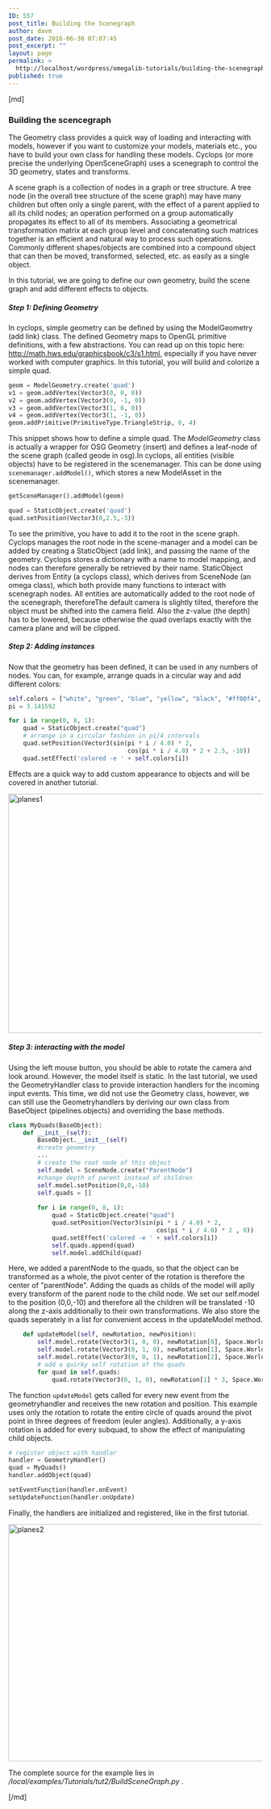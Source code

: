 ```yaml
---
ID: 557
post_title: Building the Scenegraph
author: davm
post_date: 2016-06-30 07:07:45
post_excerpt: ""
layout: page
permalink: >
  http://localhost/wordpress/omegalib-tutorials/building-the-scenegraph/
published: true
---
```

[md]
### Building the scencegraph

The Geometry class provides a quick way of loading and interacting with models, however if you want to customize your models, materials etc., you have to build your own class for handling these models. Cyclops (or more precise the underlying OpenSceneGraph) uses a scenegraph to control the 3D geometry, states and transforms. 

A scene graph is a collection of nodes in a graph or tree structure. A tree node (in the overall tree structure of the scene graph) may have many children but often only a single parent, with the effect of a parent applied to all its child nodes; an operation performed on a group automatically propagates its effect to all of its members. Associating a geometrical transformation matrix at each group level and concatenating such matrices together is an efficient and natural way to process such operations. Commonly different shapes/objects are combined into a compound object that can then be moved, transformed, selected, etc. as easily as a single object.

In this tutorial, we are going to define our own geometry, build the scene graph and add different effects to objects.

##### Step 1: Defining Geometry

In cyclops, simple geometry can be defined by using the ModelGeometry (add link) class. The defined Geometry maps to OpenGL primitive definitions, with a few abstractions. You can read up on this topic here: http://math.hws.edu/graphicsbook/c3/s1.html,  especially if you have never worked with computer graphics.
 In this tutorial, you will build and colorize a simple quad.
 

``` python
geom = ModelGeometry.create('quad')
v1 = geom.addVertex(Vector3(0, 0, 0))
v2 = geom.addVertex(Vector3(0, -1, 0))
v3 = geom.addVertex(Vector3(1, 0, 0))
v4 = geom.addVertex(Vector3(1, -1, 0))
geom.addPrimitive(PrimitiveType.TriangleStrip, 0, 4)
```
This snippet shows how to define a simple quad. The *ModelGeometry* class is actually a wrapper for OSG Geometry (insert) and defines a leaf-node of the scene graph (called geode in osg).In cyclops, all entities (visible objects) have to be registered in the scenemanager. This can be done using ```scenemanager.addModel()```, which stores a new ModelAsset in the scenemanager.

``` python
getSceneManager().addModel(geom)

quad = StaticObject.create('quad')
quad.setPosition(Vector3(0,2.5,-3))
```
To see the primitive, you have to add it to the root in the scene graph. Cyclops manages the root node in the scene-manager and a model can be added by creating a StaticObject (add link), and passing the name of the geometry. Cyclops stores a dictionary with a name to model mapping, and nodes can therefore generally be retrieved by their name. StaticObject derives from Entity (a cyclops class), which derives from SceneNode (an omega class), which both provide many functions to interact with scenegraph nodes. All entities are automatically added to the root node of the scenegraph, thereforeThe default camera is slightly tilted, therefore the object must be shifted into the camera field. Also the z-value (the depth) has to be lowered, because otherwise the quad overlaps exactly with the camera plane and will be clipped.

##### Step 2: Adding instances

Now that the geometry has been defined, it can be used in any numbers of nodes. You can, for example, arrange quads in a circular way and add different colors:

``` python
self.colors = ["white", "green", "blue", "yellow", "black", "#ff00f4", "#00FFFF", "red"]
pi = 3.141592

for i in range(0, 8, 1):
    quad = StaticObject.create("quad")
    # arrange in a circular fashion in pi/4 intervals
    quad.setPosition(Vector3(sin(pi * i / 4.0) * 2,
                                 cos(pi * i / 4.0) * 2 + 2.5, -10))
    quad.setEffect('colored -e ' + self.colors[i])
```

Effects are a quick way to add custom appearance to objects and will be covered in another tutorial. 

<img src="http://localhost/wordpress/wp-content/uploads/2016/06/planes1.png" alt="planes1" width="831" height="474" class="alignnone size-full wp-image-568" />

##### Step 3: interacting with the model

Using the left mouse button, you should be able to rotate the camera and look around. However, the model itself is static. In the last tutorial, we used the GeometryHandler class to provide interaction handlers for the incoming input events. This time, we did not use the Geometry class, however,  we can still use the Geometryhandlers by deriving our own class from BaseObject (pipelines.objects) and overriding the base methods.

``` python
class MyQuads(BaseObject):
    def __init__(self):
        BaseObject.__init__(self)
        #create geometry
        ...
        # create the root node of this object
        self.model = SceneNode.create("ParentNode")
        #change depth of parent instead of children
        self.model.setPosition(0,0,-10)
        self.quads = []
        
        for i in range(0, 8, 1):
            quad = StaticObject.create("quad")
            quad.setPosition(Vector3(sin(pi * i / 4.0) * 2,
                                         cos(pi * i / 4.0) * 2 , 0))
            quad.setEffect('colored -e ' + self.colors[i])
            self.quads.append(quad)
            self.model.addChild(quad)

```

Here, we added a parentNode to the quads, so that the object can be transformed as a whole, the pivot center of the rotation is therefore the center of "parentNode". Adding the quads as childs of the model will aplly every transform of the parent node to the child node. We set our self.model to the position (0,0,-10) and therefore all the children will be translated -10 along the z-axis additionally to their own transformations. We also store the quads seperately in a list for convenient access in the updateModel method.


```python
    def updateModel(self, newRotation, newPosition):
        self.model.rotate(Vector3(1, 0, 0), newRotation[0], Space.World)
        self.model.rotate(Vector3(0, 1, 0), newRotation[1], Space.World)
        self.model.rotate(Vector3(0, 0, 1), newRotation[2], Space.World)
        # add a quirky self rotation of the quads
        for quad in self.quads:
            quad.rotate(Vector3(0, 1, 0), newRotation[1] * 3, Space.World)
```

The function ```updateModel``` gets called for every new event from the geometryhandler and receives the new rotation and position. This example uses only the rotation to rotate the entire circle of quads around the pivot point in three degrees of freedom (euler angles). Additionally, a y-axis rotation is added for every subquad, to show the effect of manipulating child objects.

```python
# register object with handler
handler = GeometryHandler()
quad = MyQuads()
handler.addObject(quad)

setEventFunction(handler.onEvent)
setUpdateFunction(handler.onUpdate)
```
Finally, the handlers are initialized and registered, like in the first tutorial.



<img src="http://localhost/wordpress/wp-content/uploads/2016/06/planes2.png" alt="planes2" width="831" height="470" class="alignnone size-full wp-image-569" />

The complete source for the example lies in */local/examples/Tutorials/tut2/BuildSceneGraph.py* .


[/md]